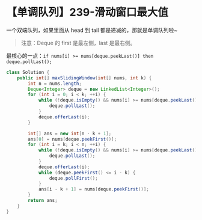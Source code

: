 # 【单调队列】239-滑动窗口最大值

一个双端队列，如果里面从 head 到 tail 都是递减的，那就是单调队列啦~

> 注意：Deque 的 first 是最左侧，last 是最右侧。

最核心的一点：`if nums[i] >= nums[deque.peekLast()] then deque.pollLast();`

```java
class Solution {
    public int[] maxSlidingWindow(int[] nums, int k) {
        int n = nums.length;
        Deque<Integer> deque = new LinkedList<Integer>();
        for (int i = 0; i < k; ++i) {
            while (!deque.isEmpty() && nums[i] >= nums[deque.peekLast()]) {
                deque.pollLast();
            }
            deque.offerLast(i);
        }

        int[] ans = new int[n - k + 1];
        ans[0] = nums[deque.peekFirst()];
        for (int i = k; i < n; ++i) {
            while (!deque.isEmpty() && nums[i] >= nums[deque.peekLast()]) {
                deque.pollLast();
            }
            deque.offerLast(i);
            while (deque.peekFirst() <= i - k) {
                deque.pollFirst();
            }
            ans[i - k + 1] = nums[deque.peekFirst()];
        }
        return ans;
    }
}
```

